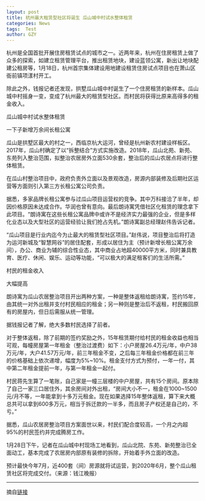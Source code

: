 ```yaml
---
layout: post
title: 杭州最大租赁型社区将诞生 瓜山城中村试水整体租赁
categories: News
tags:  Test
author: GZY
---
```


杭州是全国首批开展住房租赁试点的城市之一。近两年来，杭州在住房租赁上做了众多的探索，如建立租赁管理平台，推出租赁地块，建设蓝领公寓，新出让地块配建公租房等，1月18日，杭州首宗集体建设用地建设租赁住房试点项目也在萧山区衙前镇项漾村开工。

除此之外，钱报记者还发现，拱墅瓜山城中村诞生了一个住房租赁的新样本。瓜山城中村摇身一变，变成了杭州最大的租赁型社区。而村民将获得比原来高得多的租金收入。

瓜山城中村试水整体租赁

一下子新增万余间长租公寓

瓜山是拱墅区最大的村之一，西临京杭大运河，曾经是杭州新农村建设样板区。2017年，瓜山村确定了以“拆整结合”方式实施改造。2018年，瓜山北苑、新苑、东苑列入整治范围，拟整治农居房外立面530余套，整治后的瓜山农居点将进行整体租赁。

在瓜山村整治项目中，政府负责外立面以及景观改造，房源内部装修及后期社区运营等方面则引入第三方长租公寓公司负责。

据悉，多家品牌长租公寓参与过瓜山项目运营权的竞争。其中万科接洽了半年，却因价格原因未达成合作。华润也曾有意向。最后朗诗寓凭借社区化租赁的理念拿下此项目。“朗诗寓在这些长租公寓品牌中或许不是经济实力最强的企业，但是多样化业态以及大型社区的运营经验让我们抢占先机。”朗诗寓副总经理赵伟告诉记者。

“瓜山项目是行业内迄今为止最大的租赁型社区项目。”赵伟说，项目整治后将打造为运河新城及“智慧网谷”的居住配套，形成以居住为主（预计新增长租公寓万余间），办公、商业为辅的综合性业态，其中商业占地超40000平方米，同时兼具教育、医疗、休闲、娱乐、运动等功能，“可以极大的满足租客们的生活所需。”

村民的租金收入

大幅提高

朗诗寓为瓜山农居整治项目开出两种方案，一种是整体返租给朗诗寓，签约15年，由其统一对外出租并支付村民相应的租金；另一种则是整治后不返租，村民搬回原有的房屋内，但日后需服从统一管理。

据钱报记者了解，绝大多数村民选择了前者。

对于整体返租，除了前期的签约奖励之外，15年租赁期付给村民的租金收益也相当可观，每幢房屋第一年租金（整治过渡费）如下：小户房屋26.4万元/年，中户38万元/年，大户41.57万元/年，前三年租金不变，之后每三年租金价格都在前三年的价格基础上依次递增，幅度为5%~10%。租金支付方式为预付，一年一付，其中第二年租金提前一年，与第一年租金一起付。

村民蒋先生算了一笔账，自己家是一幢三层楼的中户房屋，共有15个房间。原本除了自己一家三口居住外，其余房间对外出租，“房间大小不一，租金在1000~1500元/月不等，一年能拿到十多万元租金。现在如果选择15年整体返租，算下来大概总共可以拿到600多万元，相当于拆迁款的一半多，而且房子产权还是自己的，不亏。”

据悉，瓜山农居房整治项目方案面世以来，村民们配合度较高，一个月之内超95%的村民签约并完成腾房工作。

1月28日下午，记者在瓜山城中村现场工地看到，瓜山北院、东苑、新苑整治已全面动工，基本完成了农居房内部原有装修的拆除，开始着手外立面的改造。

预计最快今年7月，近400套（间）房源就将试运营，到2020年6月，整个瓜山租赁社区将完成交付。（来源：钱江晚报）

*****

摘自[链接](http://new.qq.com/omn/20190131/20190131A09C84.html)